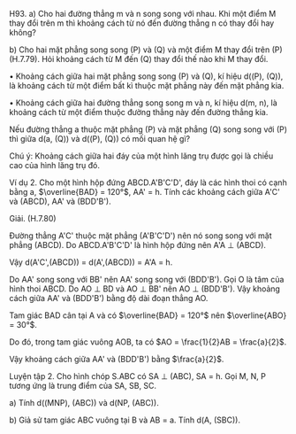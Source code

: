 H93. a) Cho hai đường thẳng m và n song song với nhau. Khi một điểm M thay đổi trên m thì khoảng cách từ nó đến đường thẳng n có thay đổi hay không?

b) Cho hai mặt phẳng song song (P) và (Q) và một điểm M thay đổi trên (P) (H.7.79). Hỏi khoảng cách từ M đến (Q) thay đổi thế nào khi M thay đổi.

• Khoảng cách giữa hai mặt phẳng song song (P) và (Q), kí hiệu d((P), (Q)), là khoảng cách từ một điểm bất kì thuộc mặt phẳng này đến mặt phẳng kia.

• Khoảng cách giữa hai đường thẳng song song m và n, kí hiệu d(m, n), là khoảng cách từ một điểm thuộc đường thẳng này đến đường thẳng kia.

Nếu đường thẳng a thuộc mặt phẳng (P) và mặt phẳng (Q) song song với (P) thì giữa d(a, (Q)) và d((P), (Q)) có mối quan hệ gì?

Chú ý: Khoảng cách giữa hai đáy của một hình lăng trụ được gọi là chiều cao của hình lăng trụ đó.

Ví dụ 2. Cho một hình hộp đứng ABCD.A'B'C'D', đáy là các hình thoi có cạnh bằng a, $\overline{BAD} = 120°$, AA' = h. Tính các khoảng cách giữa A'C' và (ABCD), AA' và (BDD'B').

Giải. (H.7.80)

Đường thẳng A'C' thuộc mặt phẳng (A'B'C'D') nên nó song song với mặt phẳng (ABCD). Do ABCD.A'B'C'D' là hình hộp đứng nên A'A ⊥ (ABCD).

Vậy d(A'C',(ABCD)) = d(A',(ABCD)) = A'A = h.

Do AA' song song với BB' nên AA' song song với (BDD'B'). Gọi O là tâm của hình thoi ABCD. Do AO ⊥ BD và AO ⊥ BB' nên AO ⊥ (BDD'B'). Vậy khoảng cách giữa AA' và (BDD'B') bằng độ dài đoạn thẳng AO.

Tam giác BAD cân tại A và có $\overline{BAD} = 120°$ nên $\overline{ABO} = 30°$.

Do đó, trong tam giác vuông AOB, ta có $AO = \frac{1}{2}AB = \frac{a}{2}$.

Vậy khoảng cách giữa AA' và (BDD'B') bằng $\frac{a}{2}$.

Luyện tập 2. Cho hình chóp S.ABC có SA ⊥ (ABC), SA = h. Gọi M, N, P tương ứng là trung điểm của SA, SB, SC.

a) Tính d((MNP), (ABC)) và d(NP, (ABC)).

b) Giả sử tam giác ABC vuông tại B và AB = a. Tính d(A, (SBC)).